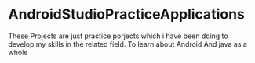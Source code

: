 # AndroidStudioPracticeApplications
These Projects are just practice porjects which i have been doing to develop my skills in the related field.
To learn about Android And java as a whole
